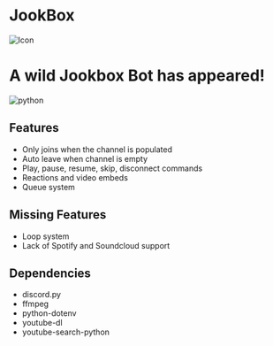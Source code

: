 # JookBox

![Icon](https://github.com/Chejuyeong/JookBox/blob/main/images/bg2.png)

# A wild Jookbox Bot has appeared!
![python](https://img.shields.io/badge/Python-3.9.7%20-brightgreen)


## Features

- Only joins when the channel is populated
- Auto leave when channel is empty
- Play, pause, resume, skip, disconnect commands
- Reactions and video embeds
- Queue system

## Missing Features

- Loop system
- Lack of Spotify and Soundcloud support
 
 ## Dependencies
 
 - discord.py
 - ffmpeg
 - python-dotenv
 - youtube-dl
 - youtube-search-python

